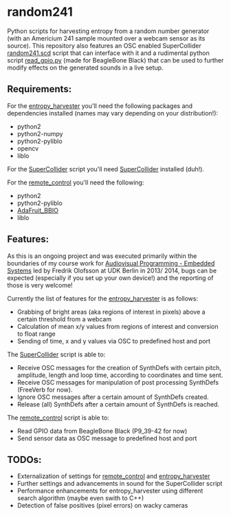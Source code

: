 random241
=========

Python scripts for harvesting entropy from a random number generator (with an Americium 241 sample mounted over a webcam sensor as its source).
This repository also features an OSC enabled SuperCollider [random241.scd](https://raw2.github.com/davezerave/random241/master/SuperCollider/random241.scd) script that can interface with it and a rudimental python script [read_gpio.py](https://raw2.github.com/davezerave/random241/master/remote_control/read_gpio.py) (made for BeagleBone Black) that can be used to further modify effects on the generated sounds in a live setup.

Requirements:
-------------

For the [entropy_harvester](https://github.com/davezerave/random241/tree/master/entropy_harvester) you'll need the following packages and dependencies installed (names may vary depending on your distribution!):
- python2
- python2-numpy
- python2-pyliblo
- opencv
- liblo

For the [SuperCollider](https://github.com/davezerave/random241/tree/master/SuperCollider) script you'll need [SuperCollider](http://supercollider.github.io/) installed (duh!).

For the [remote_control](https://github.com/davezerave/random241/tree/master/remote_control) you'll need the following:
- python2
- python2-pyliblo
- [AdaFruit_BBIO](https://github.com/adafruit/adafruit-beaglebone-io-python)
- liblo

Features:
-----

As this is an ongoing project and was executed primarily within the boundaries of my course work for [Audiovisual Programming - Embedded Systems](https://github.com/redFrik/udk10-Embedded_Systems) led by Fredrik Olofsson at UDK Berlin in 2013/ 2014, bugs can be expected (especially if you set up your own device!) and the reporting of those is very welcome!

Currently the list of features for the [entropy_harvester](https://github.com/davezerave/random241/tree/master/entropy_harvester) is as follows:
- Grabbing of bright areas (aka regions of interest in pixels) above a certain threshold from a webcam
- Calculation of mean x/y values from regions of interest and conversion to float range
- Sending of time, x and y values via OSC to predefined host and port

The [SuperCollider](https://github.com/davezerave/random241/tree/master/SuperCollider) script is able to:
- Receive OSC messages for the creation of SynthDefs with certain pitch, amplitude, length and loop time, according to coordinates and time sent.
- Receive OSC messages for manipulation of post processing SynthDefs (FreeVerb for now).
- Ignore OSC messages after a certain amount of SynthDefs created.
- Release (all) SynthDefs after a certain amount of SynthDefs is reached.

The [remote_control](https://github.com/davezerave/random241/tree/master/remote_control) script is able to:
- Read GPIO data from BeagleBone Black (P9_39-42 for now)
- Send sensor data as OSC message to predefined host and port

TODOs:
------
- Externalization of settings for [remote_control](https://github.com/davezerave/random241/tree/master/remote_control) and [entropy_harvester](https://github.com/davezerave/random241/tree/master/entropy_harvester)
- Further settings and advancements in sound for the SuperCollider script
- Performance enhancements for entropy_harvester using different search algorithm (maybe even swith to C++)
- Detection of false positives (pixel errors) on wacky cameras

